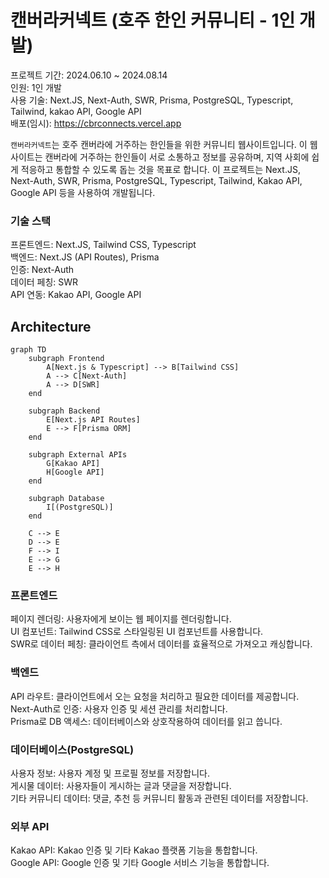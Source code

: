 # 캔버라커넥트 (호주 한인 커뮤니티 - 1인 개발)

프로젝트 기간: 2024.06.10 ~ 2024.08.14 <br/>인원: 1인 개발
<br/>사용 기술: Next.JS, Next-Auth, SWR, Prisma, PostgreSQL, Typescript, Tailwind, kakao API, Google API
<br/>배포(임시): https://cbrconnects.vercel.app

`캔버라커넥트`는 호주 캔버라에 거주하는 한인들을 위한 커뮤니티 웹사이트입니다. 이 웹사이트는 캔버라에 거주하는 한인들이 서로 소통하고 정보를 공유하며, 지역 사회에 쉽게 적응하고 통합할 수 있도록 돕는 것을 목표로 합니다. 이 프로젝트는 Next.JS, Next-Auth, SWR, Prisma, PostgreSQL, Typescript, Tailwind, Kakao API, Google API 등을 사용하여 개발됩니다.

### 기술 스택
프론트엔드: Next.JS, Tailwind CSS, Typescript <br/>
백엔드: Next.JS (API Routes), Prisma <br/>
인증: Next-Auth <br/>
데이터 페칭: SWR <br/>
API 연동: Kakao API, Google API <br/>

## Architecture

```mermaid
graph TD
    subgraph Frontend
        A[Next.js & Typescript] --> B[Tailwind CSS]
        A --> C[Next-Auth]
        A --> D[SWR]
    end

    subgraph Backend
        E[Next.js API Routes]
        E --> F[Prisma ORM]
    end

    subgraph External APIs
        G[Kakao API]
        H[Google API]
    end

    subgraph Database
        I[(PostgreSQL)]
    end

    C --> E
    D --> E
    F --> I
    E --> G
    E --> H
```

### 프론트엔드

페이지 렌더링: 사용자에게 보이는 웹 페이지를 렌더링합니다.<br/>
UI 컴포넌트: Tailwind CSS로 스타일링된 UI 컴포넌트를 사용합니다.<br/>
SWR로 데이터 페칭: 클라이언트 측에서 데이터를 효율적으로 가져오고 캐싱합니다.
### 백엔드

API 라우트: 클라이언트에서 오는 요청을 처리하고 필요한 데이터를 제공합니다.<br/>
Next-Auth로 인증: 사용자 인증 및 세션 관리를 처리합니다.<br/>
Prisma로 DB 액세스: 데이터베이스와 상호작용하여 데이터를 읽고 씁니다.
### 데이터베이스(PostgreSQL)

사용자 정보: 사용자 계정 및 프로필 정보를 저장합니다.<br/>
게시물 데이터: 사용자들이 게시하는 글과 댓글을 저장합니다.<br/>
기타 커뮤니티 데이터: 댓글, 추천 등 커뮤니티 활동과 관련된 데이터를 저장합니다.
### 외부 API

Kakao API: Kakao 인증 및 기타 Kakao 플랫폼 기능을 통합합니다.<br/>
Google API: Google 인증 및 기타 Google 서비스 기능을 통합합니다.
